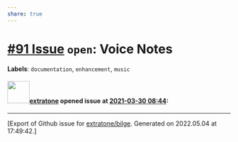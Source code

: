 ```yaml
---
share: true
---
```

# [\#91 Issue](https://github.com/extratone/bilge/issues/91) `open`: Voice Notes
**Labels**: `documentation`, `enhancement`, `music`


#### <img src="https://avatars.githubusercontent.com/u/43663476?u=5047287ff0b8c3ce7f7e5858d204c9b3e57d8e44&v=4" width="50">[extratone](https://github.com/extratone) opened issue at [2021-03-30 08:44](https://github.com/extratone/bilge/issues/91):






-------------------------------------------------------------------------------



[Export of Github issue for [extratone/bilge](https://github.com/extratone/bilge). Generated on 2022.05.04 at 17:49:42.]
